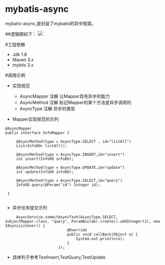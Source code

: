 # mybatis-async
mybatis-async,是封装了mybatis的异步框架。

##逻辑图如下：
![](https://github.com/LeiXuan6/mybatis-async/tree/master/src/test/java/com/gameart/async/img/mybatis-async.jpg)

#工程依赖
+ Jdk 1.8
+ Maven 3.x
+ mybits 3.x

#调用示例
+ 实现规范

   + AsyncMapper 注解 让Mapper具有异步的能力
   + AsyncMethod 注解 标记Mapper的某个方法是异步调用的
   + AsyncType   注解 异步的类型

+ Mapper实现规范的示列

```
@AsyncMapper
public interface InfoMapper {
 
     @AsyncMethod(type = AsyncType.SELECT , id="listAll")
     List<InfoDO> listAll();
 
     @AsyncMethod(type = AsyncType.INSERT,id="insert")
     int insert(InfoDO infoDO);
 
     @AsyncMethod(type = AsyncType.UPDATE,id="update")
     int update(InfoDO infoDO);
 
     @AsyncMethod(type = AsyncType.SELECT,id="query")
     InfoDO query(@Param("id") Integer id);
 
 }


``` 

+ 异步任务提交示列
```
     AsyncService.commitAsyncTask(AsyncType.SELECT, SubjectMapper.class, "query", ParamBuilder.create().addInteger(1), new IAsyncListener() {
                            @Override
                            public void callBack(Object o) {
                                System.out.println(o);
                            }
                        });
```
 + 具体列子参考TestInsert,TestQuery,TestUpdate
